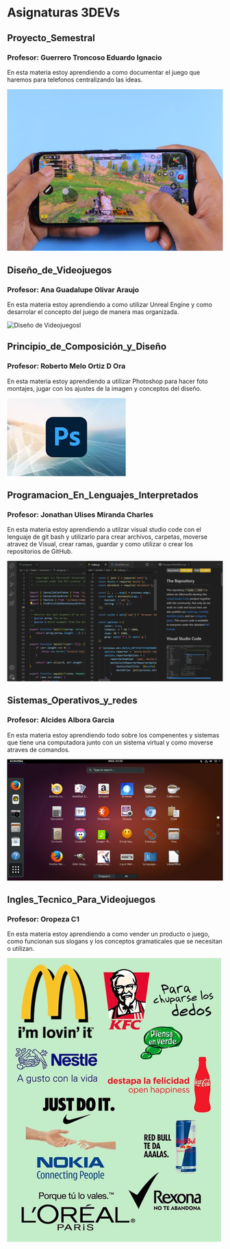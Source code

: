 # Asignaturas 3DEVs

## Proyecto_Semestral
### Profesor: Guerrero Troncoso Eduardo Ignacio

En esta materia estoy aprendiendo a como documentar el juego que haremos para telefonos centralizando las ideas.

![ProyectoSemestral](../assets/Proyectos.jpg)
## Diseño_de_Videojuegos
### Profesor: Ana Guadalupe Olivar Araujo

En esta materia estoy aprendiendo a como utilizar Unreal Engine y como desarrolar el concepto del juego de manera mas organizada.

![Diseño de Videojuegosl](../assets/Diseño.jpg)
## Principio_de_Composición_y_Diseño
### Profesor: Roberto Melo Ortiz D Ora

En esta materia estoy aprendiendo a utilizar Photoshop para hacer foto montajes, jugar con los ajustes de la imagen y conceptos del diseño.

![Principios de composición y diseño](../assets/Photoshop.jpg)
## Programacion_En_Lenguajes_Interpretados
### Profesor: Jonathan Ulises Miranda Charles

En esta materia estoy aprendiendo a utilzar visual studio code con el lenguaje de git bash y utilizarlo para crear archivos, carpetas, moverse atravez de Visual, crear ramas, guardar y como utilizar o crear los repositorios de GitHub.

![Programacion en lenguajes intepretados](../assets/Lenguajes.png)
## Sistemas_Operativos_y_redes
### Profesor: Alcides Albora Garcia

En esta materia estoy aprendiendo todo sobre los compenentes y sistemas que tiene una computadora junto con un sistema virtual y como moverse atraves de comandos.

![Sistemas Operativos y Redes](../assets/Sistema.jpg)
## Ingles_Tecnico_Para_Videojuegos
### Profesor: Oropeza C1

En esta materia estoy aprendiendo a como vender un producto o juego, como funcionan sus slogans y los conceptos gramaticales que se necesitan o utilizan. 

![Inglés](../assets/Ingles.jpg)
